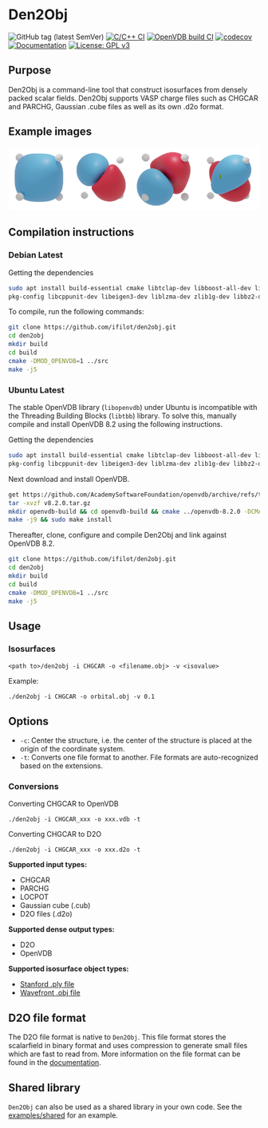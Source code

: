 # Den2Obj

![GitHub tag (latest SemVer)](https://img.shields.io/github/v/tag/ifilot/den2obj?label=version)
[![C/C++ CI](https://github.com/ifilot/den2obj/actions/workflows/build.yml/badge.svg)](https://github.com/ifilot/den2obj/actions/workflows/build.yml)
[![OpenVDB build CI](https://github.com/ifilot/den2obj/actions/workflows/build-openvdb.yml/badge.svg)](https://github.com/ifilot/den2obj/actions/workflows/build-openvdb.yml)
[![codecov](https://codecov.io/gh/ifilot/den2obj/graph/badge.svg?token=IZ7OGUR6DY)](https://codecov.io/gh/ifilot/den2obj)
[![Documentation](https://github.com/ifilot/den2obj/actions/workflows/docs.yml/badge.svg)](https://den2obj.imc-tue.nl)
[![License: GPL v3](https://img.shields.io/badge/License-GPLv3-blue.svg)](https://www.gnu.org/licenses/gpl-3.0)

## Purpose
Den2Obj is a command-line tool that construct isosurfaces from densely packed
scalar fields. Den2Obj supports VASP charge files such as CHGCAR and PARCHG,
Gaussian .cube files as well as its own .d2o format.

## Example images
![Canonical valence orbitals of CH4](docs/_static/img/ch4_valence_orbitals.png)

## Compilation instructions

### Debian Latest

Getting the dependencies

```bash
sudo apt install build-essential cmake libtclap-dev libboost-all-dev libopenvdb-dev libtbb-dev \
pkg-config libcppunit-dev libeigen3-dev liblzma-dev zlib1g-dev libbz2-dev libssl-dev
```

To compile, run the following commands:

```bash
git clone https://github.com/ifilot/den2obj.git
cd den2obj
mkdir build
cd build
cmake -DMOD_OPENVDB=1 ../src
make -j5
```

### Ubuntu Latest

The stable OpenVDB library (`libopenvdb`) under Ubuntu is incompatible with the 
Threading Building Blocks (`libtbb`) library. To solve this, manually compile 
and install OpenVDB 8.2 using the following instructions.

Getting the dependencies

```bash
sudo apt install build-essential cmake libtclap-dev libboost-all-dev libopenvdb-dev libtbb-dev \
pkg-config libcppunit-dev libeigen3-dev liblzma-dev zlib1g-dev libbz2-dev libssl-dev
```

Next download and install OpenVDB.

```bash
get https://github.com/AcademySoftwareFoundation/openvdb/archive/refs/tags/v8.2.0.tar.gz
tar -xvzf v8.2.0.tar.gz
mkdir openvdb-build && cd openvdb-build && cmake ../openvdb-8.2.0 -DCMAKE_INSTALL_PREFIX=/opt/openvdb
make -j9 && sudo make install
```

Thereafter, clone, configure and compile Den2Obj and link against OpenVDB 8.2.

```bash
git clone https://github.com/ifilot/den2obj.git
cd den2obj
mkdir build
cd build
cmake -DMOD_OPENVDB=1 ../src
make -j5
```

## Usage

### Isosurfaces

```
<path to>/den2obj -i CHGCAR -o <filename.obj> -v <isovalue>
```

Example:
```
./den2obj -i CHGCAR -o orbital.obj -v 0.1
```

## Options

* `-c`: Center the structure, i.e. the center of the structure is placed at the origin of the coordinate system.
* `-t`: Converts one file format to another. File formats are auto-recognized based on the extensions.

### Conversions

Converting CHGCAR to OpenVDB
```
./den2obj -i CHGCAR_xxx -o xxx.vdb -t
```

Converting CHGCAR to D2O
```
./den2obj -i CHGCAR_xxx -o xxx.d2o -t
```

**Supported input types:**
* CHGCAR
* PARCHG
* LOCPOT
* Gaussian cube (.cub)
* D2O files (.d2o)

**Supported dense output types:**
* D2O
* OpenVDB

**Supported isosurface object types:**
* [Stanford .ply file](https://en.wikipedia.org/wiki/PLY_(file_format))
* [Wavefront .obj file](https://en.wikipedia.org/wiki/Wavefront_.obj_file)

## D2O file format

The D2O file format is native to `Den2Obj`. This file format stores the scalarfield
in binary format and uses compression to generate small files which are fast to
read from. More information on the file format can be found in the
[documentation](https://den2obj.imc-tue.nl).

## Shared library

`Den2Obj` can also be used as a shared library in your own code. See the
[examples/shared](examples/shared) for an example.